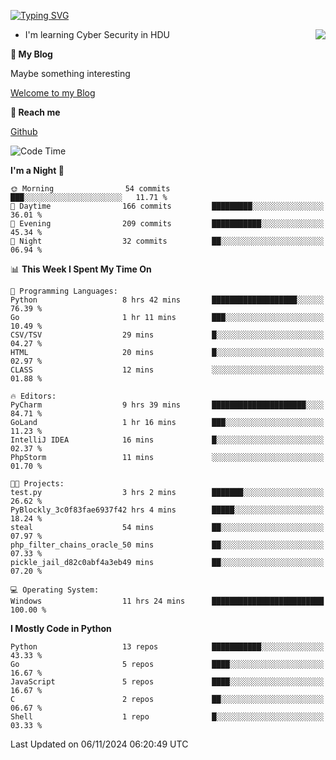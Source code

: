 [![Typing SVG](https://readme-typing-svg.herokuapp.com?font=Fira+Code&pause=1000&random=false&width=450&height=60&lines=Hello+%F0%9F%91%8B%F0%9F%8F%BB;I'm+JBNRZ)](https://git.io/typing-svg)

<a href="#">
  <img align="right" src="https://github-readme-stats.vercel.app/api?username=JBNRZ&show_icons=true&bg_color=15,f2f7fd,E0EAFC" />
</a>

- I'm learning Cyber Security in HDU

 **🌱 My Blog**

Maybe something interesting

[Welcome to my Blog](https://jbnrz.com.cn/)

 **💬 Reach me** 

[Github](https://github.com/JBNRZ)


<!--START_SECTION:waka-->
![Code Time](http://img.shields.io/badge/Code%20Time-731%20hrs%2028%20mins-blue)

**I'm a Night 🦉** 

```text
🌞 Morning                54 commits          ███░░░░░░░░░░░░░░░░░░░░░░   11.71 % 
🌆 Daytime                166 commits         █████████░░░░░░░░░░░░░░░░   36.01 % 
🌃 Evening                209 commits         ███████████░░░░░░░░░░░░░░   45.34 % 
🌙 Night                  32 commits          ██░░░░░░░░░░░░░░░░░░░░░░░   06.94 % 
```


📊 **This Week I Spent My Time On** 

```text
💬 Programming Languages: 
Python                   8 hrs 42 mins       ███████████████████░░░░░░   76.39 % 
Go                       1 hr 11 mins        ███░░░░░░░░░░░░░░░░░░░░░░   10.49 % 
CSV/TSV                  29 mins             █░░░░░░░░░░░░░░░░░░░░░░░░   04.27 % 
HTML                     20 mins             █░░░░░░░░░░░░░░░░░░░░░░░░   02.97 % 
CLASS                    12 mins             ░░░░░░░░░░░░░░░░░░░░░░░░░   01.88 % 

🔥 Editors: 
PyCharm                  9 hrs 39 mins       █████████████████████░░░░   84.71 % 
GoLand                   1 hr 16 mins        ███░░░░░░░░░░░░░░░░░░░░░░   11.23 % 
IntelliJ IDEA            16 mins             █░░░░░░░░░░░░░░░░░░░░░░░░   02.37 % 
PhpStorm                 11 mins             ░░░░░░░░░░░░░░░░░░░░░░░░░   01.70 % 

🐱‍💻 Projects: 
test.py                  3 hrs 2 mins        ███████░░░░░░░░░░░░░░░░░░   26.62 % 
PyBlockly_3c0f83fae6937f42 hrs 4 mins        █████░░░░░░░░░░░░░░░░░░░░   18.24 % 
steal                    54 mins             ██░░░░░░░░░░░░░░░░░░░░░░░   07.97 % 
php_filter_chains_oracle_50 mins             ██░░░░░░░░░░░░░░░░░░░░░░░   07.33 % 
pickle_jail_d82c0abf4a3eb49 mins             ██░░░░░░░░░░░░░░░░░░░░░░░   07.20 % 

💻 Operating System: 
Windows                  11 hrs 24 mins      █████████████████████████   100.00 % 
```

**I Mostly Code in Python** 

```text
Python                   13 repos            ███████████░░░░░░░░░░░░░░   43.33 % 
Go                       5 repos             ████░░░░░░░░░░░░░░░░░░░░░   16.67 % 
JavaScript               5 repos             ████░░░░░░░░░░░░░░░░░░░░░   16.67 % 
C                        2 repos             ██░░░░░░░░░░░░░░░░░░░░░░░   06.67 % 
Shell                    1 repo              █░░░░░░░░░░░░░░░░░░░░░░░░   03.33 % 
```




 Last Updated on 06/11/2024 06:20:49 UTC
<!--END_SECTION:waka-->
